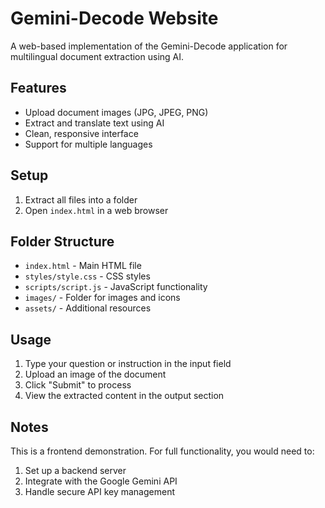 # Gemini-Decode Website

A web-based implementation of the Gemini-Decode application for multilingual document extraction using AI.

## Features

- Upload document images (JPG, JPEG, PNG)
- Extract and translate text using AI
- Clean, responsive interface
- Support for multiple languages

## Setup

1. Extract all files into a folder
2. Open `index.html` in a web browser

## Folder Structure

- `index.html` - Main HTML file
- `styles/style.css` - CSS styles
- `scripts/script.js` - JavaScript functionality
- `images/` - Folder for images and icons
- `assets/` - Additional resources

## Usage

1. Type your question or instruction in the input field
2. Upload an image of the document
3. Click "Submit" to process
4. View the extracted content in the output section

## Notes

This is a frontend demonstration. For full functionality, you would need to:
1. Set up a backend server
2. Integrate with the Google Gemini API
3. Handle secure API key management